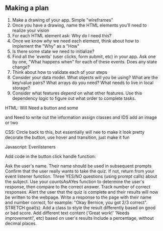 ## Making a plan
1) Make a drawing of your app. Simple "wireframes"
2) Once you have a drawing, name the HTML elements you'll need to realize your vision
3) For each HTML element ask: Why do I need this?
4) Once we know _why_ we need each element, think about how to implement the "Why" as a "How"
5) Is there some state we need to initialize?
6) Find all the 'events' (user clicks, form submit, etc) in your app. Ask one by one, "What happens when" for each of these events. Does any state change?
7) Think about how to validate each of your steps
8) Consider your data model. What objects will you be using? What are the key/value pairs? What arrays do you need? What needs to live in local storage?
9) Consider what features _depend_ on what other features. Use this dependency logic to figure out what order to complete tasks.

HTML:
Will Need a button and some <div> and <span>
Need to write out the information
assign classes and IDS
add an image or two

CSS:
Circle back to this, but essentially will nee to make it look pretty
decorate the button, use hover and transition, just make it fun

Javascript:
Evenlisteners

Add code in the button click handle function:

Ask the user's name. Their name should be used in subsequent prompts
Confirm that the user really wants to take the quiz. If not, return from your event listener function.
Three YES/NO questions (using prompt calls) about the subject. Use your countsAsAYes function to determine the user's response, then compare to the correct answer. Track number of correct responses.
Alert the user that the quiz is complete and their results will now be written to the webpage.
Write a response to the page with their name and number correct, for example: "Okay Bernice, you got 2/3 correct".
STRETCH goal(s):
Add a class to style the result differently based on good or bad score.
Add different text content ('Great work!' 'Needs improvement!', etc) based on user's results
Include a percentage, without decimal places.